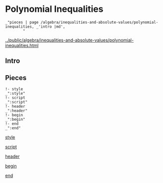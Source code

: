 # Polynomial Inequalities

    _"pieces | page /algebra/inequalities-and-absolute-values/polynomial-inequalities, _'intro |md',
            "

[../public/algebra/inequalities-and-absolute-values/polynomial-inequalities.html](# "save:")


## Intro

## Pieces

    !- style
    _":style"
    !- script
    _":script"
    !- header
    _":header"
    !- begin
    _":begin"
    !- end
    _":end"

[style]() 

[script]()

[header]()

[begin]()

[end]()


